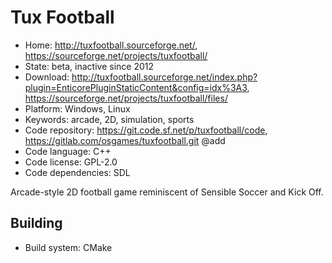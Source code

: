 # Tux Football

- Home: http://tuxfootball.sourceforge.net/, https://sourceforge.net/projects/tuxfootball/
- State: beta, inactive since 2012
- Download: http://tuxfootball.sourceforge.net/index.php?plugin=EnticorePluginStaticContent&config=idx%3A3, https://sourceforge.net/projects/tuxfootball/files/
- Platform: Windows, Linux
- Keywords: arcade, 2D, simulation, sports
- Code repository: https://git.code.sf.net/p/tuxfootball/code, https://gitlab.com/osgames/tuxfootball.git @add
- Code language: C++
- Code license: GPL-2.0
- Code dependencies: SDL

Arcade-style 2D football game reminiscent of Sensible Soccer and Kick Off.

## Building

- Build system: CMake
